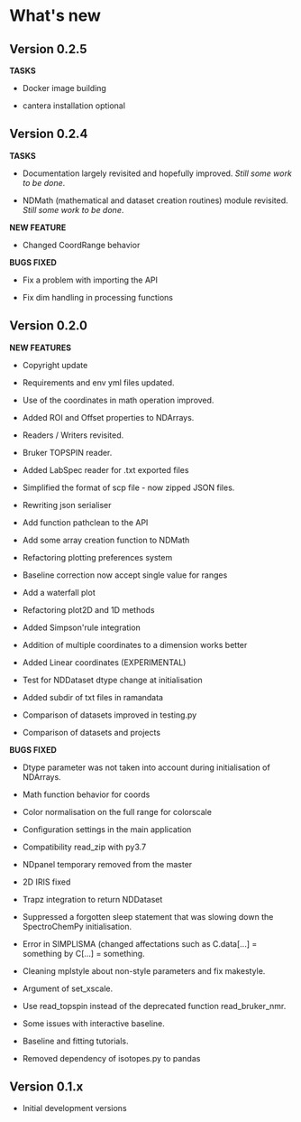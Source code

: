 # What\'s new

## Version 0.2.5

**TASKS**

* Docker image building

* cantera installation optional



## Version 0.2.4

**TASKS**

* Documentation largely revisited and hopefully improved. *Still some work to be done*.
  
* NDMath (mathematical and dataset creation routines) module revisited. *Still some work to be done*.

**NEW FEATURE**

* Changed CoordRange behavior

**BUGS FIXED**

* Fix a problem with importing the API

* Fix dim handling in processing functions

## Version 0.2.0

**NEW FEATURES**

* Copyright update
  
* Requirements and env yml files updated.

* Use of the coordinates in math operation improved.
  
* Added ROI and Offset properties to NDArrays.
  
* Readers / Writers revisited.

* Bruker TOPSPIN reader.
  
* Added LabSpec reader for .txt exported files 

* Simplified the format of scp file - now zipped JSON files.

* Rewriting json serialiser

* Add function pathclean to the API

* Add some array creation function to NDMath

* Refactoring plotting preferences system

* Baseline correction now accept single value for ranges

* Add a waterfall plot

* Refactoring plot2D and 1D methods

* Added Simpson'rule integration

* Addition of multiple coordinates to a dimension works better

* Added Linear coordinates (EXPERIMENTAL)

* Test for NDDataset dtype change at initialisation

* Added subdir of txt files in ramandata

* Comparison of datasets improved in testing.py

* Comparison of datasets and projects

**BUGS FIXED**

* Dtype parameter was not taken into account during initialisation of NDArrays.
  
* Math function behavior for coords
  
* Color normalisation on the full range for colorscale
  
* Configuration settings in the main application
  
* Compatibility read_zip with py3.7
  
* NDpanel temporary removed from the master
  
* 2D IRIS fixed
  
* Trapz integration to return NDDataset
  
* Suppressed a forgotten sleep statement that was slowing down the SpectroChemPy initialisation.
  
* Error in SIMPLISMA (changed affectations such as C.data[...] = something by C[...] = something.
  
* Cleaning mplstyle about non-style parameters and fix makestyle.
  
* Argument of set_xscale.
  
* Use read_topspin instead of the deprecated function read_bruker_nmr.
  
* Some issues with interactive baseline.
  
* Baseline and fitting tutorials.
  
* Removed dependency of isotopes.py to pandas

## Version 0.1.x

* Initial development versions
